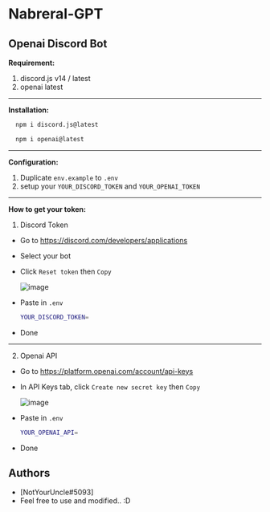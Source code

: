 # Nabreral-GPT
Openai Discord Bot
--------------------
**Requirement:**
1. discord.js v14  / latest
2. openai latest
--------------------------------------------- 
**Installation:**
```bash
  npm i discord.js@latest
``` 
```bash
  npm i openai@latest
```
--------------------------------------------- 
**Configuration:**
1. Duplicate ```env.example``` to ```.env```
2. setup your ``YOUR_DISCORD_TOKEN`` and ``YOUR_OPENAI_TOKEN``
--------------------------------------------- 
**How to get your token:**
1. Discord Token
  - Go to https://discord.com/developers/applications
  - Select your bot
  - Click ``Reset token`` then ``Copy`` 
  
    ![image](https://user-images.githubusercontent.com/22126261/230638768-854baeea-ac25-447c-a07c-e88f62790058.png)
  
  - Paste in ``.env``
    ```bash
    YOUR_DISCORD_TOKEN=
    ```
  - Done
---------------------------------------------  
2. Openai API
  - Go to https://platform.openai.com/account/api-keys
  - In API Keys tab, click ``Create new secret key`` then ``Copy``
  
    ![image](https://user-images.githubusercontent.com/22126261/230639964-8d8759cb-372c-4bbd-bcd0-ca0eb4df6949.png)

  - Paste in ``.env``
    ```bash
    YOUR_OPENAI_API=
    ```
  
  - Done

  
## Authors

- [NotYourUncle#5093]
- Feel free to use and modified.. :D
